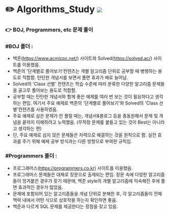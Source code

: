 # ✏️ Algorithms_Study <img src="https://img.shields.io/badge/Python-3776AB?style=flat-square&logo=Python&logoColor=white"/>

### 👉 BOJ, Programmers, etc 문제 풀이 

### #BOJ 폴더 :
* 백준(https://www.acmicpc.net/) 사이트와 Solved(https://solved.ac/) 사이트를 이용했음.
* 백준의 '단계별로 풀어보기'컨텐츠는 개별 알고리즘 단위로 공부할 때 병행하는 용도로 적합함. 탄탄한 개념서를 보면서 풀면 효과가 배로 늘어남.
* Solved의 'Class 선별' 컨텐츠는 학습 수준에 따라 분류한 다양한 알고리즘 문제들을 골고루 풀어보는 용도로 적합함.
* 공부할 때는 탄탄한 개념서와 함께 좋은 예제를 여러 번 보는 것이 필요하다고 생각하는 편임. 
여기서 주요 예제로 백준의 '단계별로 풀어보기'와 Solved의 'Class 선별'컨텐츠를 사용하였음.
* 주요 예제로 삼은 문제가 안 풀릴 때는, 개념서&블로그 등을 총동원해서 문제 및 개념을 끝까지 이해하려고 노력했음. 
(무작정 문제를 붙들고 있는 것이 Best는 아니라고 생각하는 편)
* 단, 주요 예제로 삼지 않은 문제들은 자력으로 해결하는 것을 원칙으로 함. 실전 효과를 주기 위해 예제 공부 방식과는 다른 방향으로 부여한 규칙임.

### #Programmers 폴더 :
* 프로그래머스(https://programmers.co.kr) 사이트를 이용했음.
* 프로그래머스 문제들은 대체로 장문으로 출제되는 편임. 
장문 속에 다양한 알고리즘들이 엉겨붙은 경우가 잦기 때문에, 백준 style의 개별 알고리즘에 익숙해진 후에 풀면 효과적인 경우가 많았음.
* 문제에 포함되어 있는 알고리즘들을 개념 단위로 분해한 후, 각 알고리즘들이 전체 맥락 내에서 어떤 식으로 상호작용 하는지 확인하면 좋음.
* 백준과 다르게 SQL 문제를 제공한다는 장점을 갖고 있음.
